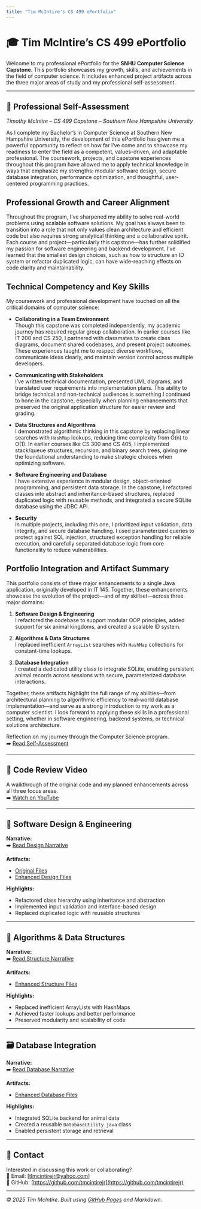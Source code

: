 ```yaml
---
title: "Tim McIntire's CS 499 ePortfolio"
---
```


# 🎓 Tim McIntire’s CS 499 ePortfolio

Welcome to my professional ePortfolio for the **SNHU Computer Science Capstone**. This portfolio showcases my growth, skills, and achievements in the field of computer science. It includes enhanced project artifacts across the three major areas of study and my professional self-assessment.

---

## 📄 Professional Self-Assessment
*Timothy McIntire – CS 499 Capstone – Southern New Hampshire University*

As I complete my Bachelor’s in Computer Science at Southern New Hampshire University, the development of this ePortfolio has given me a powerful opportunity to reflect on how far I’ve come and to showcase my readiness to enter the field as a competent, values-driven, and adaptable professional. The coursework, projects, and capstone experiences throughout this program have allowed me to apply technical knowledge in ways that emphasize my strengths: modular software design, secure database integration, performance optimization, and thoughtful, user-centered programming practices.

## Professional Growth and Career Alignment

Throughout the program, I’ve sharpened my ability to solve real-world problems using scalable software solutions. My goal has always been to transition into a role that not only values clean architecture and efficient code but also requires strong analytical thinking and a collaborative spirit. Each course and project—particularly this capstone—has further solidified my passion for software engineering and backend development. I’ve learned that the smallest design choices, such as how to structure an ID system or refactor duplicated logic, can have wide-reaching effects on code clarity and maintainability.

## Technical Competency and Key Skills

My coursework and professional development have touched on all the critical domains of computer science:

- **Collaborating in a Team Environment**  
  Though this capstone was completed independently, my academic journey has required regular group collaboration. In earlier courses like IT 200 and CS 250, I partnered with classmates to create class diagrams, document shared codebases, and present project outcomes. These experiences taught me to respect diverse workflows, communicate ideas clearly, and maintain version control across multiple developers.

- **Communicating with Stakeholders**  
  I’ve written technical documentation, presented UML diagrams, and translated user requirements into implementation plans. This ability to bridge technical and non-technical audiences is something I continued to hone in the capstone, especially when planning enhancements that preserved the original application structure for easier review and grading.

- **Data Structures and Algorithms**  
  I demonstrated algorithmic thinking in this capstone by replacing linear searches with `HashMap` lookups, reducing time complexity from O(n) to O(1). In earlier courses like CS 300 and CS 405, I implemented stack/queue structures, recursion, and binary search trees, giving me the foundational understanding to make strategic choices when optimizing software.

- **Software Engineering and Database**  
  I have extensive experience in modular design, object-oriented programming, and persistent data storage. In the capstone, I refactored classes into abstract and inheritance-based structures, replaced duplicated logic with reusable methods, and integrated a secure SQLite database using the JDBC API.

- **Security**  
  In multiple projects, including this one, I prioritized input validation, data integrity, and secure database handling. I used parameterized queries to protect against SQL injection, structured exception handling for reliable execution, and carefully separated database logic from core functionality to reduce vulnerabilities.

## Portfolio Integration and Artifact Summary

This portfolio consists of three major enhancements to a single Java application, originally developed in IT 145. Together, these enhancements showcase the evolution of the project—and of my skillset—across three major domains:

1. **Software Design & Engineering**  
   I refactored the codebase to support modular OOP principles, added support for six animal kingdoms, and created a scalable ID system.

2. **Algorithms & Data Structures**  
   I replaced inefficient `ArrayList` searches with `HashMap` collections for constant-time lookups.

3. **Database Integration**  
   I created a dedicated utility class to integrate SQLite, enabling persistent animal records across sessions with secure, parameterized database interactions.

Together, these artifacts highlight the full range of my abilities—from architectural planning to algorithmic efficiency to real-world database implementation—and serve as a strong introduction to my work as a computer scientist. I look forward to applying these skills in a professional setting, whether in software engineering, backend systems, or technical solutions architecture.

Reflection on my journey through the Computer Science program.  
➡️ [Read Self-Assessment](narratives/self-assessment.md)

---

## 🎥 Code Review Video
A walkthrough of the original code and my planned enhancements across all three focus areas.  
➡️ [Watch on YouTube](https://youtu.be/6r4VogDAAPQ)

---

## 🧰 Software Design & Engineering

**Narrative:**  
➡️ [Read Design Narrative](narratives/design-narrative.docx)

**Artifacts:**  
- [Original Files](artifacts/original/)  
- [Enhanced Design Files](artifacts/design/)

**Highlights:**  
- Refactored class hierarchy using inheritance and abstraction  
- Implemented input validation and interface-based design  
- Replaced duplicated logic with reusable structures

---

## 🧮 Algorithms & Data Structures

**Narrative:**  
➡️ [Read Structure Narrative](narratives/structure-narrative.docx)

**Artifacts:**  
- [Enhanced Structure Files](artifacts/structure/)

**Highlights:**  
- Replaced inefficient ArrayLists with HashMaps  
- Achieved faster lookups and better performance  
- Preserved modularity and scalability of code

---

## 🗃️ Database Integration

**Narrative:**  
➡️ [Read Database Narrative](narratives/database-narrative.docx)

**Artifacts:**  
- [Enhanced Database Files](artifacts/database/)

**Highlights:**  
- Integrated SQLite backend for animal data  
- Created a reusable `DatabaseUtility.java` class  
- Enabled persistent storage and retrieval

---

## 🧭 Contact

Interested in discussing this work or collaborating?  
📧 Email: [tlmcintirejr@yahoo.com]  
🔗 GitHub: [https://github.com/tmcintirejr](https://github.com/tmcintirejr)

---

_© 2025 Tim McIntire. Built using [GitHub Pages](https://pages.github.com) and Markdown._

